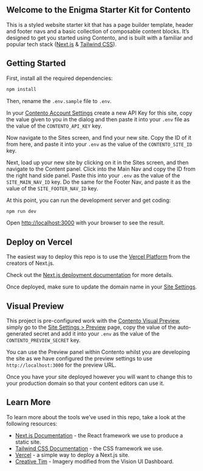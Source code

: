 ## Welcome to the Enigma Starter Kit for Contento

This is a styled website starter kit that has a page builder template, header and footer navs and a basic collection of
composable content blocks. It’s designed to get you started using Contento, and is built with a familiar and popular
tech stack ([Next.js](https://nextjs.org) & [Tailwind CSS](https://tailwindcss.com)).

## Getting Started

First, install all the required dependencies:

```bash
npm install
```

Then, rename the `.env.sample` file to `.env`.

In your [Contento Account Settings](https://app.contento.io/account/api-keys) create a new API Key for this site, copy the value given to you in the dialog
and then paste it into your `.env` file as the value of the `CONTENTO_API_KEY` key.

Now navigate to the Sites screen, and find your new site. Copy the ID of it from here, and paste it into your `.env` as
the value of the `CONTENTO_SITE_ID` key.

Next, load up your new site by clicking on it in the Sites screen, and then navigate to the Content panel. Click into
the Main Nav and copy the ID from the right hand side panel. Paste this into your `.env` as the value of the
`SITE_MAIN_NAV_ID` key. Do the same for the Footer Nav, and paste it as the value of the `SITE_FOOTER_NAV_ID` key.

At this point, you can run the development server and get coding:

```bash
npm run dev
```

Open [http://localhost:3000](http://localhost:3000) with your browser to see the result.

## Deploy on Vercel

The easiest way to deploy this repo is to use the [Vercel Platform](https://vercel.com/new) from the creators of Next.js.

Check out the [Next.js deployment documentation](https://nextjs.org/docs/deployment) for more details.

Once deployed, make sure to update the domain name in your [Site Settings](https://app.contento.io/settings).

## Visual Preview

This project is pre-configured work with the [Contento Visual Preview](https://www.contento.io/docs/sdk/next#visual-preview),
simply go to the [Site Settings > Preview](https://app.contento.io/settings/preview) page, copy the value of the
auto-generated secret and add it into your `.env` as the value of the `CONTENTO_PREVIEW_SECRET` key.

You can use the Preview panel within Contento whilst you are developing the site as we have configured the preview
settings to use `http://localhost:3000` for the preview URL.

Once you have your site deployed however you will want to change this to your production domain so that your content
editors can use it.

## Learn More

To learn more about the tools we’ve used in this repo, take a look at the following resources:

- [Next.js Documentation](https://nextjs.org/docs) - the React framework we use to produce a static site.
- [Tailwind CSS Documentation](https://tailwindcss.com) - the CSS framework we use.
- [Vercel](https://vercel.com) - a simple way to deploy a Next.js site.
- [Creative Tim](https://www.creative-tim.com/learning-lab/react/overview/vision-ui-dashboard/) - Imagery modified from the Vision UI Dashboard.

